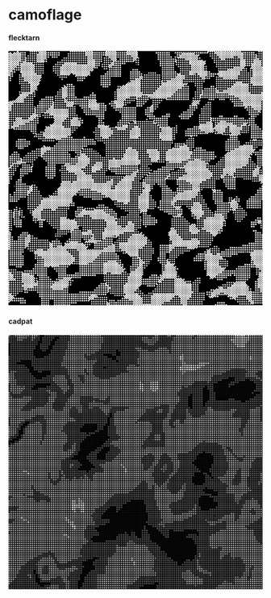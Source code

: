 # camoflage

#### flecktarn
![flecktarn01](https://github.com/helloidiot/camoflage/blob/master/gif/flecktarn01.gif)

#### cadpat
![cadpat01](https://github.com/helloidiot/camoflage/blob/master/gif/cadpat01.gif)
